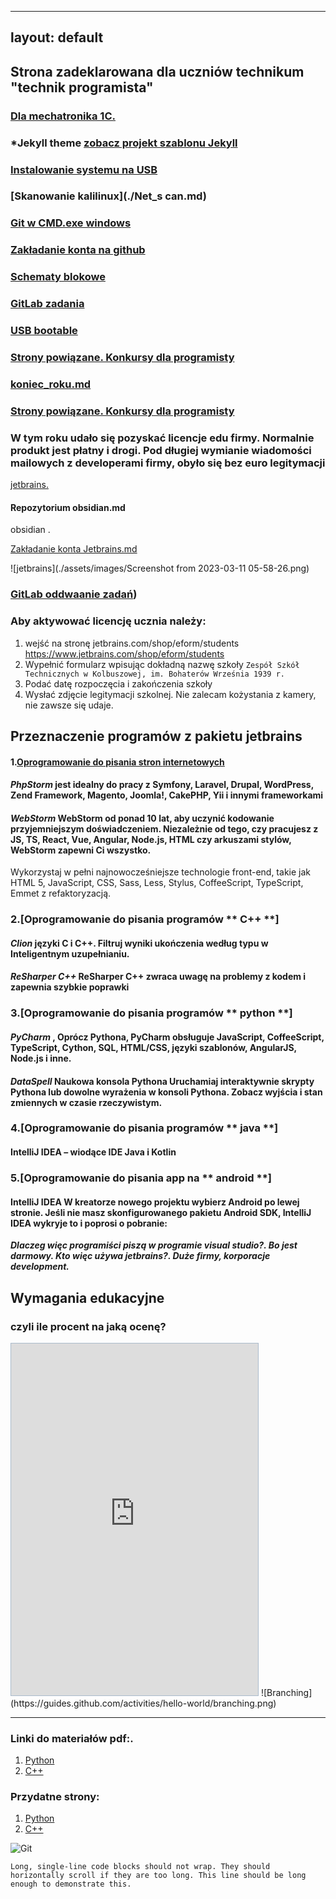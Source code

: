 -----
layout: default
-----
## Strona zadeklarowana dla uczniów technikum "technik programista" 
### [Dla mechatronika 1C. ](https://github.com/bartdurak/ArduinoZST)
### *Jekyll theme  [zobacz projekt szablonu Jekyll](http://pages-themes.github.io/hacker) 
### [Instalowanie systemu na USB](https://pbud.blogspot.com/2023/03/usb-pendrive-clion.html)
### [Skanowanie kalilinux](./Net_s can.md)
### [Git w CMD.exe windows ](./git_windows.md)
### [Zakładanie konta na github](./another-page.md)
### [Schematy blokowe](./algorytmy.md)
### [GitLab zadania](./pisanie_zadan.md)
### [USB bootable](./usbboot.md)
### [Strony powiązane. Konkursy dla programisty](http://programista1a.site)
### [koniec_roku.md](koniec_roku.md)
### [Strony powiązane. Konkursy dla programisty](http://durak.tech)
###  W tym roku udało się pozyskać licencje edu firmy. Normalnie produkt jest płatny i drogi. Pod długiej wymianie wiadomości mailowych z developerami firmy, obyło się bez euro legitymacji 

[jetbrains.](https://www.jetbrains.com/products)

#### Repozytorium obsidian.md

obsidian . 


[Zakładanie konta Jetbrains.md](./Zakladanie_konta_jetbrains.md)


![jetbrains](./assets/images/Screenshot from 2023-03-11 05-58-26.png)
### [GitLab oddwaanie zadań](./pisanie_zadan.md))
### Aby aktywować licencję ucznia należy:
1. wejść na stronę jetbrains.com/shop/eform/students https://www.jetbrains.com/shop/eform/students
2. Wypełnić formularz wpisując dokładną nazwę szkoły ```Zespół Szkół Technicznych w Kolbuszowej, im. Bohaterów Września 1939 r.```
3. Podać datę rozpoczęcia i zakończenia szkoły
4. Wysłać zdjęcie legitymacji szkolnej. Nie zalecam kożystania z kamery, nie zawsze się udaje.
## Przeznaczenie programów z pakietu  jetbrains
#### 1.[Oprogramowanie do pisania stron **internetowych**](./https://www.jetbrains.com/phpstorm/)
#### *PhpStorm*   jest idealny do pracy z Symfony, Laravel, Drupal, WordPress, Zend Framework, Magento, **Joomla!**, CakePHP, Yii i innymi frameworkami
#### *WebStorm*   WebStorm od ponad 10 lat, aby uczynić kodowanie przyjemniejszym doświadczeniem. Niezależnie od tego, czy pracujesz z JS, TS, React, Vue, Angular, Node.js, HTML czy arkuszami stylów, WebStorm zapewni Ci wszystko.
Wykorzystaj w pełni najnowocześniejsze technologie front-end, takie jak HTML 5, JavaScript, CSS, Sass, Less, Stylus, CoffeeScript, TypeScript, Emmet z refaktoryzacją.
### 2.[Oprogramowanie do pisania programów ** C++ **]
#### *Clion*   języki C i C++. Filtruj wyniki ukończenia według typu w Inteligentnym uzupełnianiu.
#### *ReSharper C++*   ReSharper C++ zwraca uwagę na problemy z kodem i zapewnia szybkie poprawki
### 3.[Oprogramowanie do pisania programów ** python **] 
#### *PyCharm* , Oprócz Pythona, PyCharm obsługuje JavaScript, CoffeeScript, TypeScript, Cython, SQL, HTML/CSS, języki szablonów, AngularJS, Node.js i inne.
#### *DataSpell*   Naukowa konsola Pythona Uruchamiaj interaktywnie skrypty Pythona lub dowolne wyrażenia w konsoli Pythona. Zobacz wyjścia i stan zmiennych w czasie rzeczywistym.
### 4.[Oprogramowanie do pisania programów ** java **]
#### IntelliJ IDEA – wiodące IDE Java i Kotlin
### 5.[Oprogramowanie do pisania app na ** android **]
####  IntelliJ IDEA W kreatorze nowego projektu wybierz Android po lewej stronie. Jeśli nie masz skonfigurowanego pakietu Android SDK, IntelliJ IDEA wykryje to i poprosi o pobranie:
***Dlaczeg więc programiści piszą w programie visual studio?. Bo jest darmowy.  Kto więc używa jetbrains?.  Duże firmy, korporacje development.***

##  Wymagania edukacyjne
### czyli ile procent na jaką ocenę?
<iframe src="https://show.zohopublic.com/publish/pegpr4079fd7e682f44f49a7cd26c86763a6d" height="563" width="395" name="_Przedmiotowy%20system%20oceniania%20Programista%20w%205%20letnim%20toku%20nauczania" scrolling=no frameBorder="0" style="border:1px solid #AABBCC" allowfullscreen="true" mozallowfullscreen="true" webkitallowfullscreen="true"></iframe>
![Branching](https://guides.github.com/activities/hello-world/branching.png)

* * *

### Linki do materiałów pdf:.

1. [Python](https://drive.google.com/drive/folders/13pR3LL6UMCNZz09_yeIj3gIQRAQDXww3?usp=share_link)
2. [C++](https://docs.google.com/document/d/1ZwpNzletq-gW2Pj4nE3uNbVGeXjvHTOL/edit?usp=sharing&ouid=117430536303352971908&rtpof=true&sd=true)

### Przydatne strony:
1. [Python](https://python101.readthedocs.io/pl/latest/podstawy/index.html#materialy)
2. [C++](https://cpp0x.pl/kursy/Kurs-C++/1)


![Git](https://github.githubassets.com/images/icons/emoji/octocat.png)

```
Long, single-line code blocks should not wrap. They should horizontally scroll if they are too long. This line should be long enough to demonstrate this.
```
<!-- Google tag (gtag.js) -->
<script async src="https://www.googletagmanager.com/gtag/js?id=G-0ZDLN5MCQ1"></script>
<script>
  window.dataLayer = window.dataLayer || [];
  function gtag(){dataLayer.push(arguments);}
  gtag('js', new Date());

  gtag('config', 'G-0ZDLN5MCQ1');
</script>
